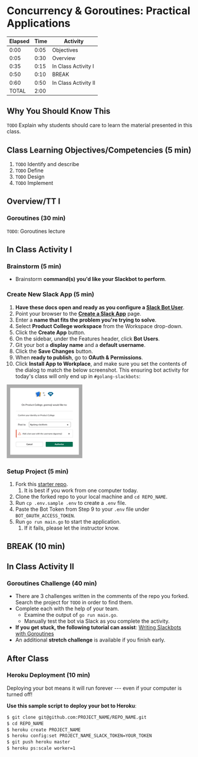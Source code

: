 # Concurrency & Goroutines: Practical Applications

| **Elapsed** | **Time**  | **Activity**              |
| ----------- | --------- | ------------------------- |
| 0:00        | 0:05      | Objectives                |
| 0:05        | 0:30      | Overview                  |
| 0:35        | 0:15      | In Class Activity I       |
| 0:50        | 0:10      | BREAK                     |
| 0:60        | 0:50      | In Class Activity II      |
| TOTAL       | 2:00      |                           |

## Why You Should Know This

`TODO` Explain why students should care to learn the material presented in this class.

## Class Learning Objectives/Competencies (5 min)

1. `TODO` Identify and describe
2. `TODO` Define
3. `TODO` Design
4. `TODO` Implement

## Overview/TT I

### Goroutines (30 min)

`TODO`: Goroutines lecture

## In Class Activity I

### Brainstorm (5 min)


* Brainstorm **command(s) you'd like your Slackbot to perform**.

### Create New Slack App (5 min)

1. **Have these docs open and ready as you configure a [Slack Bot User](https://api.slack.com/bot-users)**.
2. Point your browser to the **[Create a Slack App]((https://api.slack.com/apps?new_app=1))** page.
3. Enter a **name that fits the problem you're trying to solve**.
4. Select **Product College workspace** from the Workspace drop-down.
5. Click the **Create App** button.
6. On the sidebar, under the Features header, click **Bot Users**.
7. Git your bot a **display name** and a **default username**.
8. Click the **Save Changes** button.
9. When **ready to publish**, go to **OAuth & Permissions**.
10. Click **Install App to Workplace**, and make sure you set the contents of the  dialog to match the below screenshot. This ensuring bot activity for today's class will only end up in `#golang-slackbots`:
<img src="img/oauth-enable.png" height="200">

### Setup Project (5 min)

1. Fork this [starter repo](https://github.com/droxey/goslackit).
   1. It is best if you work from one computer today.
2. Clone the forked repo to your local machine and `cd REPO_NAME`.
3. Run `cp .env.sample .env` to create a `.env` file.
4. Paste the Bot Token from Step 9 to your `.env` file under `BOT_OAUTH_ACCESS_TOKEN`.
5. Run `go run main.go` to start the application.
   1. If it fails, please let the instructor know.

## BREAK (10 min)

## In Class Activity II

### Goroutines Challenge (40 min)

* There are 3 challenges written in the comments of the repo you forked. Search the project for `TODO` in order to find them.
* Complete each with the help of your team.
  * Examine the output of `go run main.go`.
  * Manually test the bot via Slack as you complete the activity.
* **If you get stuck, the following tutorial can assist**: [Writing Slackbots with Goroutines](https://x-team.com/blog/writing-slackbots-with-goroutines/)
* An additional **stretch challenge** is available if you finish early.

## After Class

### Heroku Deployment (10 min)

Deploying your bot means it will run forever --- even if your computer is turned off!

**Use this sample script to deploy your bot to Heroku**:

```bash
$ git clone git@github.com:PROJECT_NAME/REPO_NAME.git
$ cd REPO_NAME
$ heroku create PROJECT_NAME
$ heroku config:set PROJECT_NAME_SLACK_TOKEN=YOUR_TOKEN
$ git push heroku master
$ heroku ps:scale worker=1
```
